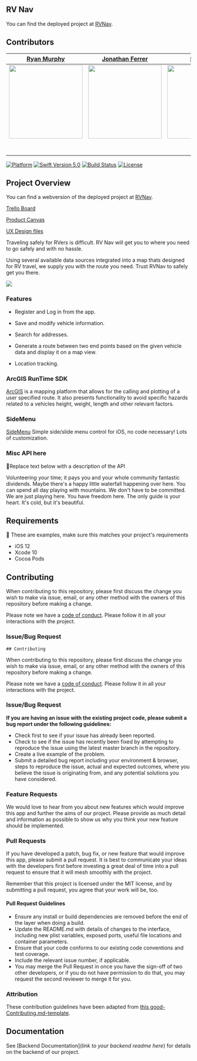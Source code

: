 ## RV Nav

You can find the deployed project at [RVNav](https://www.rvnav.com).

##  Contributors


|                                       [Ryan Murphy](https://tryanmurphy.com/)                                        |                                       [Jonathan Ferrer](https://www.jonathanferrer.dev)                                        |                                       [Student 3](https://github.com/)                                        |                                       [Student 4](https://github.com/)                                        |                                       [Student 5](https://github.com/)                                        |
| :-----------------------------------------------------------------------------------------------------------: | :-----------------------------------------------------------------------------------------------------------: | :-----------------------------------------------------------------------------------------------------------: | :-----------------------------------------------------------------------------------------------------------: | :-----------------------------------------------------------------------------------------------------------: |
|                      [<img src="https://media.licdn.com/dms/image/C4D03AQGlHnkj67kkIQ/profile-displayphoto-shrink_200_200/0?e=1574294400&v=beta&t=l06yZViaeRx_F7TedurhJxqEBIz1bnmnd07t32JQbdw" width = "200" />](https://github.com/)                       |                      [<img src="https://media.licdn.com/dms/image/C5603AQFasjNpUIVxQA/profile-displayphoto-shrink_200_200/0?e=1572480000&v=beta&t=CWkr7Rz-506_6zvpcYV7_ciavR2nDw8Njf2kjnCwuNA" width = "200" />](https://github.com/)                       |                      [<img src="https://www.dalesjewelers.com/wp-content/uploads/2018/10/placeholder-silhouette-male.png" width = "200" />](https://github.com/)                       |                      [<img src="https://www.dalesjewelers.com/wp-content/uploads/2018/10/placeholder-silhouette-female.png" width = "200" />](https://github.com/)                       |                      [<img src="https://www.dalesjewelers.com/wp-content/uploads/2018/10/placeholder-silhouette-male.png" width = "200" />](https://github.com/)                       |
|                 [<img src="https://github.com/favicon.ico" width="15"> ](https://github.com/MurphDirt879)                 |            [<img src="https://github.com/favicon.ico" width="15"> ](https://github.com/JayFenam)             |           [<img src="https://github.com/favicon.ico" width="15"> ](https://github.com/)            |          [<img src="https://github.com/favicon.ico" width="15"> ](https://github.com/)           |            [<img src="https://github.com/favicon.ico" width="15"> ](https://github.com/)             |
| [ <img src="https://static.licdn.com/sc/h/al2o9zrvru7aqj8e1x2rzsrca" width="15"> ](https://www.linkedin.com/in/thomasryanmurphy/) | [ <img src="https://static.licdn.com/sc/h/al2o9zrvru7aqj8e1x2rzsrca" width="15"> ](https://www.linkedin.com/in/ferrer-jonathan/) | [ <img src="https://static.licdn.com/sc/h/al2o9zrvru7aqj8e1x2rzsrca" width="15"> ](https://www.linkedin.com/) | [ <img src="https://static.licdn.com/sc/h/al2o9zrvru7aqj8e1x2rzsrca" width="15"> ](https://www.linkedin.com/) | [ <img src="https://static.licdn.com/sc/h/al2o9zrvru7aqj8e1x2rzsrca" width="15"> ](https://www.linkedin.com/) |



[![Platform](https://img.shields.io/cocoapods/p/LFAlertController.svg?style=flat)](http://cocoapods.org/pods/LFAlertController)
[![Swift Version 5.0][swift-image]][swift-url]
[![Build Status][travis-image]][travis-url]
[![License][license-image]][license-url]


## Project Overview

You can find a webversion of the deployed project at [RVNav](www.RVNav.com).

[Trello Board](https://trello.com/b/uPEi1KSU/labs-15-rv-life)

[Product Canvas](https://www.notion.so/5aa76f6aca86492baaad94c9557ca2f3?v=a47d5b273e12448a816af139b3aa7ef0)

[UX Design files](https://www.figma.com/file/KGiH4omkur2KgDrckWclF9/🚍-RV-Life?node-id=0%3A1)



Traveling safely for RVers is difficult. RV Nav will get you to where you need to go safely and with no hassle.

Using several available data sources integrated into a map thats designed for RV travel, we supply you with the route you need. Trust RVNav to safely get you there.

![](header.png)

### Features

-    Register and Log in from the app.

-    Save and modify vehicle information.

-    Search for addresses.

-    Generate a route between two end points based on the given vehicle data and display it on a map view.

-    Location tracking.



### ArcGIS RunTime SDK

[ArcGIS](https://developers.arcgis.com/ios/) is a mapping platform that allows for the calling and plotting of a user specified route. It also presents functionality to avoid specific hazards related to a vehicles height, weight, length and other relevant factors. 

### SideMenu

[SideMenu]( https://github.com/jonkykong/SideMenu) Simple side/slide menu control for iOS, no code necessary! Lots of customization.

### Misc API here

🚫Replace text below with a description of the API

Volunteering your time; it pays you and your whole community fantastic dividends. Maybe there's a happy little waterfall happening over here. You can spend all day playing with mountains. We don't have to be committed. We are just playing here. You have freedom here. The only guide is your heart. It's cold, but it's beautiful.

## Requirements

🚫 These are examples, make sure this matches your project's requirements

-   iOS 12
-   Xcode 10
-   Cocoa Pods

## Contributing

When contributing to this repository, please first discuss the change you wish to make via issue, email, or any other method with the owners of this repository before making a change.

Please note we have a [code of conduct](./CODE_OF_CONDUCT.md). Please follow it in all your interactions with the project.

### Issue/Bug Request

    ## Contributing

When contributing to this repository, please first discuss the change you wish to make via issue, email, or any other method with the owners of this repository before making a change.

Please note we have a [code of conduct](./code_of_conduct.md). Please follow it in all your interactions with the project.

### Issue/Bug Request

 **If you are having an issue with the existing project code, please submit a bug report under the following guidelines:**
 - Check first to see if your issue has already been reported.
 - Check to see if the issue has recently been fixed by attempting to reproduce the issue using the latest master branch in the repository.
 - Create a live example of the problem.
 - Submit a detailed bug report including your environment & browser, steps to reproduce the issue, actual and expected outcomes,  where you believe the issue is originating from, and any potential solutions you have considered.

### Feature Requests

We would love to hear from you about new features which would improve this app and further the aims of our project. Please provide as much detail and information as possible to show us why you think your new feature should be implemented.

### Pull Requests

If you have developed a patch, bug fix, or new feature that would improve this app, please submit a pull request. It is best to communicate your ideas with the developers first before investing a great deal of time into a pull request to ensure that it will mesh smoothly with the project.

Remember that this project is licensed under the MIT license, and by submitting a pull request, you agree that your work will be, too.

#### Pull Request Guidelines

- Ensure any install or build dependencies are removed before the end of the layer when doing a build.
- Update the README.md with details of changes to the interface, including new plist variables, exposed ports, useful file locations and container parameters.
- Ensure that your code conforms to our existing code conventions and test coverage.
- Include the relevant issue number, if applicable.
- You may merge the Pull Request in once you have the sign-off of two other developers, or if you do not have permission to do that, you may request the second reviewer to merge it for you.

### Attribution

These contribution guidelines have been adapted from [this good-Contributing.md-template](https://gist.github.com/PurpleBooth/b24679402957c63ec426).


## Documentation

See [Backend Documentation](_link to your backend readme here_) for details on the backend of our project.


[swift-image]: https://img.shields.io/badge/swift-5.0-orange.svg
[swift-url]: https://swift.org/
[license-image]: https://img.shields.io/badge/License-MIT-blue.svg
[license-url]: LICENSE
[travis-image]: https://img.shields.io/travis/dbader/node-datadog-metrics/master.svg?style=flat-square
[travis-url]: https://travis-ci.org/dbader/node-datadog-metrics
[codebeat-image]: https://codebeat.co/badges/c19b47ea-2f9d-45df-8458-b2d952fe9dad
[codebeat-url]: https://codebeat.co/projects/github-com-vsouza-awesomeios-com
